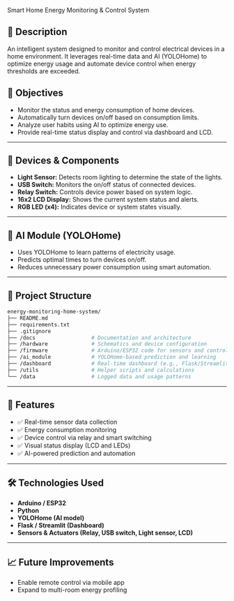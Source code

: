 Smart Home Energy Monitoring & Control System

## 📌 Description

An intelligent system designed to monitor and control electrical devices in a home environment. It leverages real-time data and AI (YOLOHome) to optimize energy usage and automate device control when energy thresholds are exceeded.

## 🎯 Objectives

- Monitor the status and energy consumption of home devices.
- Automatically turn devices on/off based on consumption limits.
- Analyze user habits using AI to optimize energy use.
- Provide real-time status display and control via dashboard and LCD.

---

## 🔧 Devices & Components

- **Light Sensor:** Detects room lighting to determine the state of the lights.
- **USB Switch:** Monitors the on/off status of connected devices.
- **Relay Switch:** Controls device power based on system logic.
- **16x2 LCD Display:** Shows the current system status and alerts.
- **RGB LED (x4):** Indicates device or system states visually.

---

## 🧠 AI Module (YOLOHome)

- Uses YOLOHome to learn patterns of electricity usage.
- Predicts optimal times to turn devices on/off.
- Reduces unnecessary power consumption using smart automation.

---

## 📁 Project Structure

```bash
energy-monitoring-home-system/
├── README.md
├── requirements.txt
├── .gitignore
├── /docs                  # Documentation and architecture
├── /hardware              # Schematics and device configuration
├── /firmware              # Arduino/ESP32 code for sensors and control
├── /ai_module             # YOLOHome-based prediction and learning
├── /dashboard             # Real-time dashboard (e.g., Flask/Streamlit)
├── /utils                 # Helper scripts and calculations
└── /data                  # Logged data and usage patterns
```

---

## 🚀 Features

- ✅ Real-time sensor data collection
- ✅ Energy consumption monitoring
- ✅ Device control via relay and smart switching
- ✅ Visual status display (LCD and LEDs)
- ✅ AI-powered prediction and automation

---

## 🛠️ Technologies Used

- **Arduino / ESP32**
- **Python**
- **YOLOHome (AI model)**
- **Flask / Streamlit (Dashboard)**
- **Sensors & Actuators (Relay, USB switch, Light sensor, LCD)**

---

## 📈 Future Improvements
- Enable remote control via mobile app
- Expand to multi-room energy profiling
